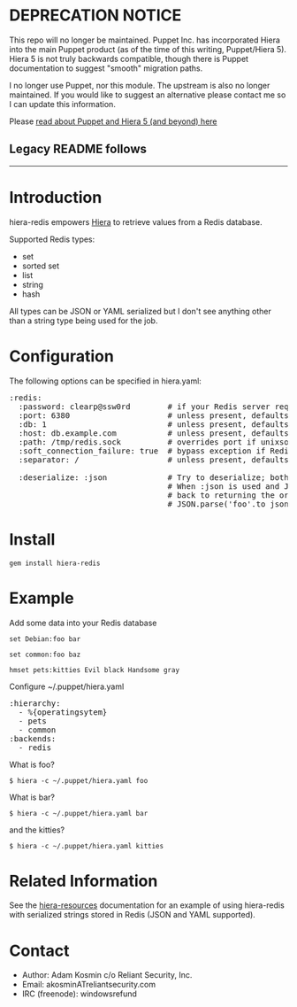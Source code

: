 # DEPRECATION NOTICE

This repo will no longer be maintained.  Puppet Inc. has incorporated Hiera into the main Puppet
product (as of the time of this writing, Puppet/Hiera 5).  Hiera 5 is not truly backwards compatible, 
though there is Puppet documentation to suggest "smooth" migration paths.

I no longer use Puppet, nor this module.  The upstream is also no longer maintained.
If you would like to suggest an alternative please contact me so I can update this information.  

Please [read about Puppet and Hiera 5 (and beyond) here](https://puppet.com/docs/puppet/latest/hiera.html)



## Legacy README follows

---

Introduction
============

hiera-redis empowers
[Hiera](http://projects.puppetlabs.com/projects/hiera) to retrieve values from a Redis database.

Supported Redis types:

* set
* sorted set
* list
* string
* hash

All types can be JSON or YAML serialized but I don't see anything other than a string type being used for the job.

Configuration
=============

The following options can be specified in hiera.yaml:
<pre>
:redis:
  :password: clearp@ssw0rd        # if your Redis server requires authentication
  :port: 6380                     # unless present, defaults to 6379
  :db: 1                          # unless present, defaults to 0
  :host: db.example.com           # unless present, defaults to localhost
  :path: /tmp/redis.sock          # overrides port if unixsocket exists
  :soft_connection_failure: true  # bypass exception if Redis server is unavailable; default is false
  :separator: /                   # unless present, defaults to :

  :deserialize: :json             # Try to deserialize; both :yaml and :json are supported
                                  # When :json is used and JSON::ParseError is raised, gracefully fall
                                  # back to returning the original value. This is needed to work around
                                  # JSON.parse('foo'.to_json)
</pre>

Install
=======

`gem install hiera-redis`

Example
=======

Add some data into your Redis database

`set Debian:foo bar`

`set common:foo baz`

`hmset pets:kitties Evil black Handsome gray`

Configure ~/.puppet/hiera.yaml

<pre>
:hierarchy:
  - %{operatingsytem}
  - pets
  - common
:backends:
  - redis
</pre>

What is foo?

`$ hiera -c ~/.puppet/hiera.yaml foo`

What is bar?

`$ hiera -c ~/.puppet/hiera.yaml bar`

and the kitties?

`$ hiera -c ~/.puppet/hiera.yaml kitties`

Related Information
===================
See the
[hiera-resources](http://github.com/reliantsecurity/hiera-resources)
documentation for an example of using hiera-redis with serialized
strings stored in Redis (JSON and YAML supported).

Contact
=======

* Author: Adam Kosmin c/o Reliant Security, Inc.
* Email: akosminATreliantsecurity.com
* IRC (freenode): windowsrefund

